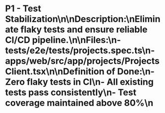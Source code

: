 # P1 - Test Stabilization\n\n**Description:**\nEliminate flaky tests and ensure reliable CI/CD pipeline.\n\n**Files:**\n- tests/e2e/tests/projects.spec.ts\n- apps/web/src/app/projects/ProjectsClient.tsx\n\n**Definition of Done:**\n- Zero flaky tests in CI\n- All existing tests pass consistently\n- Test coverage maintained above 80%\n
